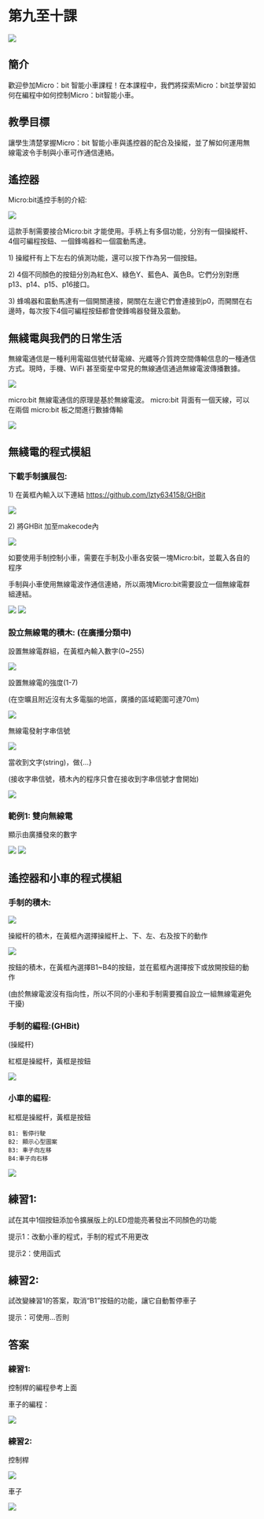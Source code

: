 # 第九至十課

![](pic/9/9_1.png)
## 簡介 
<P>
歡迎參加Micro：bit 智能小車課程！在本課程中，我們將探索Micro：bit並學習如何在編程中如何控制Micro：bit智能小車。
<P>

## 教學目標
<P>
讓學生清楚掌握Micro：bit 智能小車與遙控器的配合及操縱，並了解如何運用無線電波令手制與小車可作通信連絡。
<P>

## 遙控器
<P>
Micro:bit遙控手制的介紹:
<P>

![](pic/9/9_2.png)
<P>
這款手制需要接合Micro:bit 才能使用。手柄上有多個功能，分別有一個操縱杆、4個可編程按鈕、一個鋒鳴器和一個震動馬達。
<P>
1)	操縱杆有上下左右的偵測功能，還可以按下作為另一個按鈕。
<P>
<P>
2)	4個不同顏色的按鈕分別為紅色X、綠色Y、藍色A、黃色B。它們分別對應p13、p14、p15、p16接口。
<P>
<P>
3)	蜂鳴器和震動馬達有一個開關連接，開關在左邊它們會連接到p0，而開關在右邊時，每次按下4個可編程按鈕都會使鋒鳴器發聲及震動。
<P>

## 無綫電與我們的日常生活
<P>
無線電通信是一種利用電磁信號代替電線、光纖等介質跨空間傳輸信息的一種通信方式。現時，手機、WiFi 甚至衛星中常見的無線通信通過無線電波傳播數據。
<P>

![](pic/9/9_3.png)
<P>
micro:bit 無線電通信的原理是基於無線電波。 micro:bit 背面有一個天線，可以在兩個 micro:bit 板之間進行數據傳輸
<P>

![](pic/9/9_4.png)

## 無綫電的程式模組
### 下載手制擴展包:
<P>
1)	在黃框內輸入以下連結  <a href="https://github.com/lzty634158/GHBit">https://github.com/lzty634158/GHBit</a>
<P>

![](pic/9/9_5.png)
<P>
2)	將GHBit 加至makecode內
<P>

![](pic/9/9_6.png)
<P>
如要使用手制控制小車，需要在手制及小車各安裝一塊Micro:bit，並載入各自的程序
<P>
<P>
手制與小車使用無線電波作通信連絡，所以兩塊Micro:bit需要設立一個無線電群組連結。
<P>

![](pic/9/9_7.png)
![](pic/9/9_8.png)

### 設立無線電的積木: (在廣播分類中)
<P>
設置無線電群組，在黃框內輸入數字(0~255)
<P>

![](pic/9/9_9.png)
<P>
設置無線電的強度(1-7)
<P>
<P>
(在空曠且附近沒有太多電腦的地區，廣播的區域範圍可達70m) 
<P>

![](pic/9/9_10.png)
<P>
無線電發射字串信號
<P>

![](pic/9/9_11.png)
<P>
當收到文字(string)，做{...}
<P>
<P>
(接收字串信號，積木內的程序只會在接收到字串信號才會開始)
<P>

![](pic/9/9_12.png)

### 範例1: 雙向無線電
<P>
顯示由廣播發來的數字
<P>

![](pic/9/9_13.png)
![](pic/9/9_14.png)

## 遙控器和小車的程式模組
### 手制的積木:

![](pic/9/9_15.png)
<P>
操縱杆的積木，在黃框內選擇操縱杆上、下、左、右及按下的動作
<P>

![](pic/9/9_16.png)
<P>
按鈕的積木，在黃框內選擇B1~B4的按鈕，並在藍框內選擇按下或放開按鈕的動作
<P>
<P>
(由於無線電波沒有指向性，所以不同的小車和手制需要獨自設立一組無線電避免干擾)
<P>

### 手制的編程:(GHBit)
<P>
(操縱杆)   
<P>
<P>
紅框是操縱杆，黃框是按鈕
<P>

![](pic/9/9_17.png)

### 小車的編程:
<P>
紅框是操縱杆，黃框是按鈕

    B1: 暫停行駛	
    B2: 顯示心型圖案	
    B3: 車子向左移		
    B4:車子向右移                                  


![](pic/9/9_18.png)

## 練習1: 
<P>
試在其中1個按鈕添加令擴展版上的LED燈能亮著發出不同顏色的功能
<P>
<P>
提示1：改動小車的程式，手制的程式不用更改
<P>
<P>
提示2：使用函式
<P>

## 練習2:
<P>
試改變練習1的答案，取消“B1”按鈕的功能，讓它自動暫停車子
<P>
<P>
提示：可使用...否則
<P>

## 答案
### 練習1:
<P>
控制桿的編程參考上面
<P>
<P>
車子的編程：
<P>

![](pic/9/9_19.png)

### 練習2:
<P>
控制桿
<P>

![](pic/9/9_20.png)
<P>
車子
<P>

![](pic/9/9_21.png)
